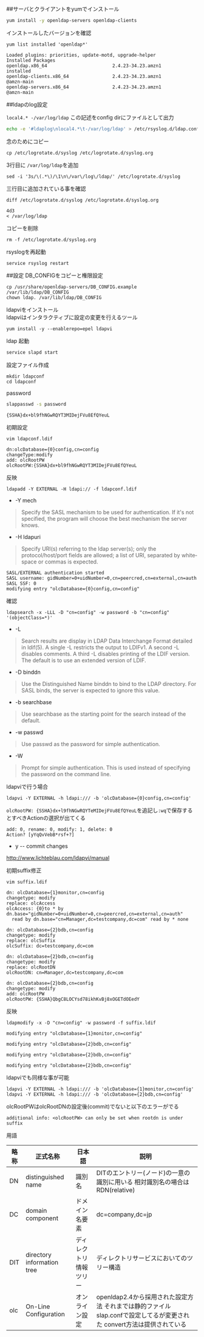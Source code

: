 ##サーバとクライアントをyumでインストール
```bash
yum install -y openldap-servers openldap-clients
```


インストールしたバージョンを確認
```
yum list installed 'openldap*'
```

    Loaded plugins: priorities, update-motd, upgrade-helper
    Installed Packages
    openldap.x86_64                        2.4.23-34.23.amzn1                    installed
    openldap-clients.x86_64                2.4.23-34.23.amzn1                    @amzn-main
    openldap-servers.x86_64                2.4.23-34.23.amzn1                    @amzn-main

##ldapのlog設定



`local4.* -/var/log/ldap`
この記述をconfig dirにファイルとして出力
```bash
echo -e '#ldaplog\nlocal4.*\t-/var/log/ldap' > /etc/rsyslog.d/ldap.conf
```

念のためにコピー
```
cp /etc/logrotate.d/syslog /etc/logrotate.d/syslog.org
```

3行目に `/var/log/ldap`を追加
```
sed -i '3s/\(.*\)/\1\n\/var\/log\/ldap/' /etc/logrotate.d/syslog
```

三行目に追加されている事を確認
```
diff /etc/logrotate.d/syslog /etc/logrotate.d/syslog.org
```

    4d3  
    < /var/log/ldap

コピーを削除
```
rm -f /etc/logrotate.d/syslog.org
```

rsyslogを再起動
```
service rsyslog restart
```

##設定
DB_CONFIGをコピーと権限設定
```
cp /usr/share/openldap-servers/DB_CONFIG.example /var/lib/ldap/DB_CONFIG
chown ldap. /var/lib/ldap/DB_CONFIG
```

ldapviをインストール  
ldapviはインタラクティブに設定の変更を行えるツール
```
yum install -y --enablerepo=epel ldapvi
```

ldap 起動  
```bash
service slapd start
```


設定ファイル作成
```
mkdir ldapconf
cd ldapconf
```
password
```bash
slappasswd -s password
```
```
{SSHA}dx+bl9fhNGwRQYT3MIDejFVu8EfQYeuL
```

初期設定
```
vim ldapconf.ldif
```
```
dn:olcDatabase={0}config,cn=config
changeType:modify
add: olcRootPW
olcRootPW:{SSHA}dx+bl9fhNGwRQYT3MIDejFVu8EfQYeuL
```

反映
```
ldapadd -Y EXTERNAL -H ldapi:// -f ldapconf.ldif
```
- -Y mech


>Specify the SASL mechanism to be used for authentication. If it's not specified, the program will  choose  the  best mechanism  the server knows.

- -H ldapuri

>Specify URI(s) referring to the ldap server(s); only the protocol/host/port fields are allowed; a list of URI, separated  by  white‐space or commas is expected.


    SASL/EXTERNAL authentication started
    SASL username: gidNumber=0+uidNumber=0,cn=peercred,cn=external,cn=auth
    SASL SSF: 0
    modifying entry "olcDatabase={0}config,cn=config"

確認
```
ldapsearch -x -LLL -D "cn=config" -w password -b "cn=config" '(objectClass=*)'
```

- -L

>Search results are display in LDAP Data Interchange Format detailed in ldif(5).  A single -L restricts the output to LDIFv1.
A second -L disables comments.  A third -L disables printing of the LDIF version.  The default is to use  an  extended  version  of LDIF.

- -D binddn

>Use the Distinguished Name binddn to bind to the LDAP directory.  For SASL binds, the server is expected to ignore this value.

- -b searchbase

>Use searchbase as the starting point for the search instead of the default.

- -w passwd

>Use passwd as the password for simple authentication.

- -W

>Prompt for simple authentication.  This is used instead of specifying the password on the command line.


ldapviで行う場合
```
ldapvi -Y EXTERNAL -h ldapi:/// -b 'olcDatabase={0}config,cn=config'
```

`olcRootPW: {SSHA}dx+l9fhNGwRQYTeMIDejFVu8EfQYeuL`を追記し`:wq`で保存するとすべきActionの選択が出てくる

```
add: 0, rename: 0, modify: 1, delete: 0
Action? [yYqQvVebB*rsf+?]
```

- y -- commit changes

http://www.lichteblau.com/ldapvi/manual



初期suffix修正

```
vim suffix.ldif
```
```
dn: olcDatabase={1}monitor,cn=config
changetype: modify
replace: olcAccess
olcAccess: {0}to * by dn.base="gidNumber=0+uidNumber=0,cn=peercred,cn=external,cn=auth"
  read by dn.base="cn=Manager,dc=testcompany,dc=com" read by * none

dn: olcDatabase={2}bdb,cn=config
changetype: modify
replace: olcSuffix
olcSuffix: dc=testcompany,dc=com

dn: olcDatabase={2}bdb,cn=config
changetype: modify
replace: olcRootDN
olcRootDN: cn=Manager,dc=testcompany,dc=com

dn: olcDatabase={2}bdb,cn=config
changetype: modify
add: olcRootPW
olcRootPW: {SSHA}QbgC8LOCYsd78ikhKvBj8xOGETdOEedY

```

反映

```
ldapmodify -x -D "cn=config" -w password -f suffix.ldif
```

```
modifying entry "olcDatabase={1}monitor,cn=config"

modifying entry "olcDatabase={2}bdb,cn=config"

modifying entry "olcDatabase={2}bdb,cn=config"

modifying entry "olcDatabase={2}bdb,cn=config"
```

ldapviでも同様な事が可能  

```
ldapvi -Y EXTERNAL -h ldapi:/// -b 'olcDatabase={1}monitor,cn=config'
ldapvi -Y EXTERNAL -h ldapi:/// -b 'olcDatabase={2}bdb,cn=config'
```
olcRootPWはolcRootDNの設定後(commit)でないと以下のエラーがでる
```
additional info: <olcRootPW> can only be set when rootdn is under suffix
```


用語

| 略称| 正式名称 |日本語|説明|
|--------|--------|------|------|
| DN       |    distinguished name    |識別名|DITのエントリー(ノード)の一意の識別に用いる 相対識別名の場合はRDN(relative)|
|DC|domain component|ドメイン名要素|dc=company,dc=jp|
|DIT| directory information tree|ディレクトリ情報ツリー|ディレクトリサービスにおいてのツリー構造|
|olc| On-Line Configuration|オンライン設定|openldap2.4から採用された設定方法  それまでは静的ファイルslap.confで設定してるが変更された convert方法は提供されている|
